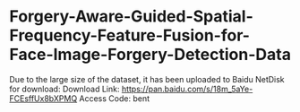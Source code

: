 # Forgery-Aware-Guided-Spatial-Frequency-Feature-Fusion-for-Face-Image-Forgery-Detection-Data
Due to the large size of the dataset, it has been uploaded to Baidu NetDisk for download:
Download Link: https://pan.baidu.com/s/18m_5aYe-FCEsffUx8bXPMQ
Access Code: bent 
